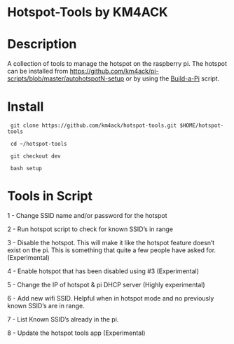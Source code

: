 # Hotspot-Tools by KM4ACK

# Description

A collection of tools to manage the hotspot on the raspberry pi.
The hotspot can be installed from https://github.com/km4ack/pi-scripts/blob/master/autohotspotN-setup
or by using the [Build-a-Pi](https://github.com/km4ack/pi-build) script.

# Install

     git clone https://github.com/km4ack/hotspot-tools.git $HOME/hotspot-tools 

     cd ~/hotspot-tools

     git checkout dev

     bash setup

# Tools in Script

1 - Change SSID name and/or password for the hotspot 

2 - Run hotspot script to check for known SSID’s in range

3 - Disable the hotspot. This will make it like the hotspot feature doesn’t exist on the pi. This is something that quite a few people have asked for. (Experimental)

4 - Enable hotspot that has been disabled using #3 (Experimental)

5 - Change the IP of hotspot & pi DHCP server (Highly experimental)

6 - Add new wifi SSID. Helpful when in hotspot mode and no previously known SSID’s are in range.

7 - List Known SSID’s already in the pi.

8 - Update the hotspot tools app (Experimental)


